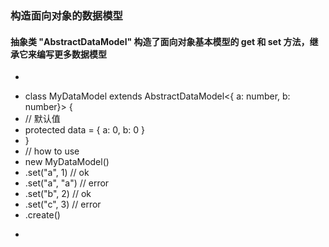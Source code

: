 ### 构造面向对象的数据模型

#### 抽象类 "AbstractDataModel" 构造了面向对象基本模型的 get 和 set 方法，继承它来编写更多数据模型


 * ```typescript
 * class MyDataModel extends AbstractDataModel<{ a: number, b: number}> {
 *  // 默认值
 *  protected data = {  a: 0, b: 0  }
 * }
 * // how to use
 * new MyDataModel()
 *  .set("a", 1)    // ok
 *  .set("a", "a")  // error
 *  .set("b", 2)    // ok
 *  .set("c", 3)    // error
 *  .create()
 * ```
